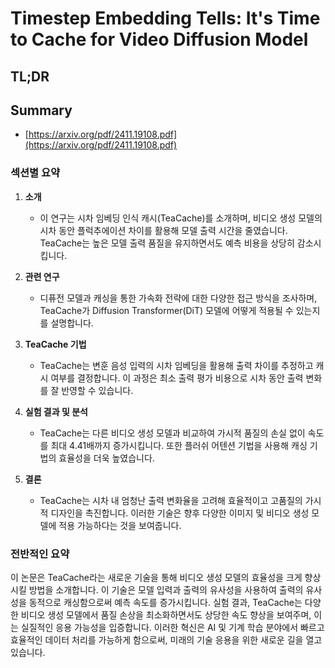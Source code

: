 # Timestep Embedding Tells: It's Time to Cache for Video Diffusion Model
## TL;DR
## Summary
- [https://arxiv.org/pdf/2411.19108.pdf](https://arxiv.org/pdf/2411.19108.pdf)

### 섹션별 요약

1. **소개**
   - 이 연구는 시차 임베딩 인식 캐시(TeaCache)를 소개하며, 비디오 생성 모델의 시차 동안 플럭추에이션 차이를 활용해 모델 출력 시간을 줄였습니다. TeaCache는 높은 모델 출력 품질을 유지하면서도 예측 비용을 상당히 감소시킵니다.

2. **관련 연구**
   - 디퓨전 모델과 캐싱을 통한 가속화 전략에 대한 다양한 접근 방식을 조사하며, TeaCache가 Diffusion Transformer(DiT) 모델에 어떻게 적용될 수 있는지를 설명합니다.

3. **TeaCache 기법**
   - TeaCache는 변훈 음성 입력의 시차 임베딩을 활용해 출력 차이를 추정하고 캐시 여부를 결정합니다. 이 과정은 최소 출력 평가 비용으로 시차 동안 출력 변화를 잘 반영할 수 있습니다.

4. **실험 결과 및 분석**
   - TeaCache는 다른 비디오 생성 모델과 비교하여 가시적 품질의 손실 없이 속도를 최대 4.41배까지 증가시킵니다. 또한 플러쉬 어텐션 기법을 사용해 캐싱 기법의 효율성을 더욱 높였습니다.

5. **결론**
   - TeaCache는 시차 내 엄청난 출력 변화율을 고려해 효율적이고 고품질의 가시적 디자인을 촉진합니다. 이러한 기술은 향후 다양한 이미지 및 비디오 생성 모델에 적용 가능하다는 것을 보여줍니다.

### 전반적인 요약

이 논문은 TeaCache라는 새로운 기술을 통해 비디오 생성 모델의 효율성을 크게 향상시킬 방법을 소개합니다. 이 기술은 모델 입력과 출력의 유사성을 사용하여 출력의 유사성을 동적으로 캐싱함으로써 예측 속도를 증가시킵니다. 실험 결과, TeaCache는 다양한 비디오 생성 모델에서 품질 손상을 최소화하면서도 상당한 속도 향상을 보여주며, 이는 실질적인 응용 가능성을 입증합니다. 이러한 혁신은 AI 및 기계 학습 분야에서 빠르고 효율적인 데이터 처리를 가능하게 함으로써, 미래의 기술 응용을 위한 새로운 길을 열고 있습니다.